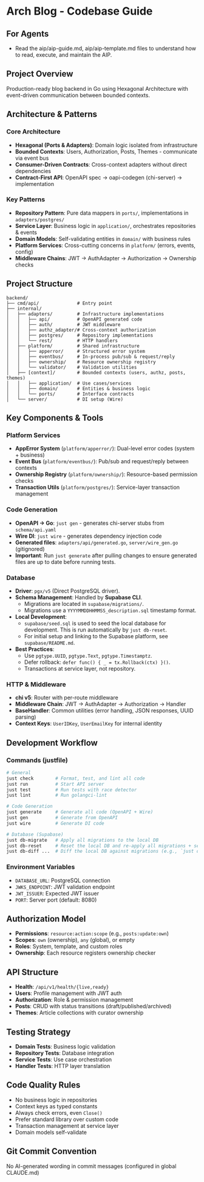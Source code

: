 # Arch Blog - Codebase Guide

## For Agents

- Read the aip/aip-guide.md, aip/aip-template.md files to understand how to read, execute, and maintain the AIP.

## Project Overview

Production-ready blog backend in Go using Hexagonal Architecture with event-driven communication between bounded contexts.

## Architecture & Patterns

### Core Architecture
- **Hexagonal (Ports & Adapters)**: Domain logic isolated from infrastructure
- **Bounded Contexts**: Users, Authorization, Posts, Themes - communicate via event bus
- **Consumer-Driven Contracts**: Cross-context adapters without direct dependencies
- **Contract-First API**: OpenAPI spec → oapi-codegen (chi-server) → implementation

### Key Patterns
- **Repository Pattern**: Pure data mappers in `ports/`, implementations in `adapters/postgres/`
- **Service Layer**: Business logic in `application/`, orchestrates repositories & events
- **Domain Models**: Self-validating entities in `domain/` with business rules
- **Platform Services**: Cross-cutting concerns in `platform/` (errors, events, config)
- **Middleware Chains**: JWT → AuthAdapter → Authorization → Ownership checks

## Project Structure
```
backend/
├── cmd/api/              # Entry point
├── internal/
│   ├── adapters/         # Infrastructure implementations
│   │   ├── api/          # OpenAPI generated code
│   │   ├── auth/         # JWT middleware
│   │   ├── authz_adapter/# Cross-context authorization
│   │   ├── postgres/     # Repository implementations
│   │   └── rest/         # HTTP handlers
│   ├── platform/         # Shared infrastructure
│   │   ├── apperror/     # Structured error system
│   │   ├── eventbus/     # In-process pub/sub & request/reply
│   │   ├── ownership/    # Resource ownership registry
│   │   └── validator/    # Validation utilities
│   ├── [context]/        # Bounded contexts (users, authz, posts, themes)
│   │   ├── application/  # Use cases/services
│   │   ├── domain/       # Entities & business logic
│   │   └── ports/        # Interface contracts
│   └── server/           # DI setup (Wire)
```

## Key Components & Tools

### Platform Services
- **AppError System** (`platform/apperror/`): Dual-level error codes (system + business)
- **Event Bus** (`platform/eventbus/`): Pub/sub and request/reply between contexts
- **Ownership Registry** (`platform/ownership/`): Resource-based permission checks
- **Transaction Utils** (`platform/postgres/`): Service-layer transaction management

### Code Generation
- **OpenAPI → Go**: `just gen` - generates chi-server stubs from `schema/api.yaml`
- **Wire DI**: `just wire` - generates dependency injection code
- **Generated files**: `adapters/api/generated.go`, `server/wire_gen.go` (gitignored)
- **Important**: Run `just generate` after pulling changes to ensure generated files are up to date before running tests.

### Database
- **Driver**: `pgx/v5` (Direct PostgreSQL driver).
- **Schema Management**: Handled by **Supabase CLI**.
  - Migrations are located in `supabase/migrations/`.
  - Migrations use a `YYYYMMDDHHMMSS_description.sql` timestamp format.
- **Local Development**:
  - `supabase/seed.sql` is used to seed the local database for development. This is run automatically by `just db-reset`.
  - For initial setup and linking to the Supabase platform, see `supabase/README.md`.
- **Best Practices**:
  - Use `pgtype.UUID`, `pgtype.Text`, `pgtype.Timestamptz`.
  - Defer rollback: `defer func() { _ = tx.Rollback(ctx) }()`.
  - Transactions at service layer, not repository.

### HTTP & Middleware
- **chi v5**: Router with per-route middleware
- **Middleware Chain**: JWT → AuthAdapter → Authorization → Handler
- **BaseHandler**: Common utilities (error handling, JSON responses, UUID parsing)
- **Context Keys**: `UserIDKey`, `UserEmailKey` for internal identity

## Development Workflow

### Commands (justfile)
```bash
# General
just check        # Format, test, and lint all code
just run          # Start API server
just test         # Run tests with race detector
just lint         # Run golangci-lint

# Code Generation
just generate     # Generate all code (OpenAPI + Wire)
just gen          # Generate from OpenAPI
just wire         # Generate DI code

# Database (Supabase)
just db-migrate   # Apply all migrations to the local DB
just db-reset     # Reset the local DB and re-apply all migrations + seed.sql
just db-diff ...  # Diff the local DB against migrations (e.g., `just db-diff -f my-change`)
```

### Environment Variables
- `DATABASE_URL`: PostgreSQL connection
- `JWKS_ENDPOINT`: JWT validation endpoint
- `JWT_ISSUER`: Expected JWT issuer
- `PORT`: Server port (default: 8080)

## Authorization Model
- **Permissions**: `resource:action:scope` (e.g., `posts:update:own`)
- **Scopes**: `own` (ownership), `any` (global), or empty
- **Roles**: System, template, and custom roles
- **Ownership**: Each resource registers ownership checker

## API Structure
- **Health**: `/api/v1/health/{live,ready}`
- **Users**: Profile management with JWT auth
- **Authorization**: Role & permission management
- **Posts**: CRUD with status transitions (draft/published/archived)
- **Themes**: Article collections with curator ownership

## Testing Strategy
- **Domain Tests**: Business logic validation
- **Repository Tests**: Database integration
- **Service Tests**: Use case orchestration
- **Handler Tests**: HTTP layer translation

## Code Quality Rules
- No business logic in repositories
- Context keys as typed constants
- Always check errors, even `Close()`
- Prefer standard library over custom code
- Transaction management at service layer
- Domain models self-validate

## Git Commit Convention
No AI-generated wording in commit messages (configured in global CLAUDE.md)